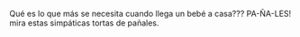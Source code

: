 Qué es lo que más se necesita cuando llega un bebé a casa??? PA-ÑA-LES! mira estas simpáticas tortas de pañales.
